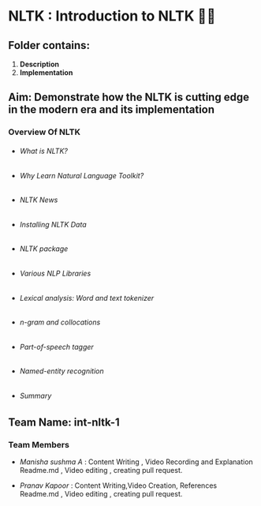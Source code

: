 # NLTK : Introduction to NLTK 👩‍💻
## **Folder contains**:
1. **Description** 
2. **Implementation**

## **Aim**: **Demonstrate how the NLTK is cutting edge in the modern era and its implementation**
### Overview Of NLTK
* ###### What is NLTK?
* ###### Why Learn Natural Language Toolkit?
* ###### NLTK News
* ###### Installing NLTK Data
* ###### NLTK package
* ###### Various NLP Libraries
* ###### Lexical analysis: Word and text tokenizer
* ###### n-gram and collocations
* ###### Part-of-speech tagger
* ###### Named-entity recognition
* ###### Summary

## **Team Name**: int-nltk-1

### Team Members
* *Manisha sushma A*   :  Content Writing , Video Recording and Explanation   
Readme.md , Video editing , creating pull request.

* *Pranav Kapoor*   :  Content Writing,Video Creation, References  
Readme.md , Video editing , creating pull request.
